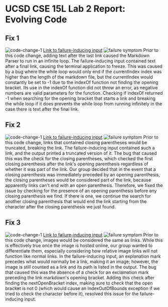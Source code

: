 UCSD CSE 15L Lab 2 Report: Evolving Code
========================================

## Fix 1  

![code-change-1](assets/images/lab2/fix1)
[Link to failure-inducing input](https://raw.githubusercontent.com/ryan-s-lee/markdown-parse/main/break4.md)
![failure symptom]()
Prior to this code change, adding text after the last link caused the Markdown Parser to run in an infinite loop. The failure-inducing input contained text after a final link, causing the terminal application to freeze. This was caused by a bug where the while loop would only end if the currentIndex index was higher than the length of the markdown file, but the currentIndex would constantly be set to -1 due to the indexOf function not finding the opening bracket. Its use in the indexOf function did not throw an error, as negative numbers are valid parameters for the function. Checking if indexOf returned -1 when searching for the opening bracket that starts a link and breaking the while loop if it does prevents the while loop from running infinitely in the case there is text after the final link. 

## Fix 2  

![code-change-1](assets/images/lab2/fix2)
[Link to failure-inducing input](https://github.com/ryan-s-lee/markdown-parse/blob/main/break2.md)
![failure symptom]()
Prior to this code change, links that contained closing parentheses would be truncated, breaking the link. The failure-inducing input contained such a link, and the output printed a truncated version of it. The bug that caused this was the check for the closing parentheses, which checked the first closing parenthesis after the link's opening parenthesis regardless of whether it was part of the link. Our group decided that in the event that a closing parenthesis was immediately preceded by an opening parenthesis, the closing parentheses would be considered part of the link, because apparently links can't end with an open parenthesis. Therefore, we fixed the issue by checking for the presence of an opening parenthesis before any closing parenthesis we find. If there is one, we continue the search for another closing parenthesis that would end the link starting from the character after the closing parenthesis we just found. 

## Fix 3  

![code-change-1](assets/images/lab2/fix3)
[Link to failure-inducing input](https://github.com/ryan-s-lee/markdown-parse/blob/main/break3.md)
![failure symptom]()
Prior to this code change, images would be considered the same as links. While this is effectively true once the image is hosted online, our group wanted to differentiate them, especially considering how relative image links will not function like normal links. In the failure-inducing input, an explanation mark precedes what would normally be a link, making it an image; however, the image is still counted as a link and its path is listed in the output. The bug that caused this was the absence of a check for an exclamation mark preceding the link markdown's opening bracket. Adding this check after finding the nextOpenBracket index, making sure to check that the open bracket is not 0 (which would cause an IndexOutOfBounds exception if we tried to check the character before it), resolved this issue for the failure-inducing input. 
